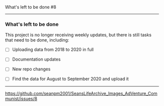 What's left to be done #8

***

### What's left to be done

This project is no longer receiving weekly updates, but there is still tasks that need to be done, including:

- [ ] Uploading data from 2018 to 2020 in full

- [ ] Documentation updates

- [ ] New repo changes

- [ ] Find the data for August to September 2020 and upload it

***

https://github.com/seanpm2001/SeansLifeArchive_Images_AdVenture_Communist/issues/8

